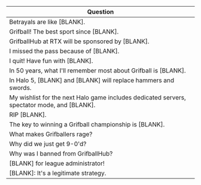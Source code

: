 Question |
--- |
Betrayals are like [BLANK]. |
Grifball! The best sport since [BLANK]. |
GrifballHub at RTX will be sponsored by [BLANK]. |
I missed the pass because of [BLANK]. |
I quit! Have fun with [BLANK]. |
In 50 years, what I'll remember most about Grifball is [BLANK]. |
In Halo 5, [BLANK] and [BLANK] will replace hammers and swords. |
My wishlist for the next Halo game includes dedicated servers, spectator mode, and [BLANK]. |
RIP [BLANK]. |
The key to winning a Grifball championship is [BLANK]. |
What makes Grifballers rage? |
Why did we just get 9-0'd? |
Why was I banned from GrifballHub? |
[BLANK] for league administrator! |
[BLANK]: It's a legitimate strategy. |
